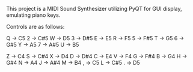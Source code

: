 This project is a MIDI Sound Synthesizer utilizing PyQT for GUI display, emulating piano keys. 

Controls are as follows:

Q  -> C5
2  -> C#5
W  -> D5
3  -> D#5
E  -> E5
R  -> F5
5  -> F#5
T  -> G5
6  -> G#5
Y  -> A5
7  -> A#5
U  -> B5

Z  -> C4
S  -> C#4
X  -> D4
D  -> D#4
C  -> E4
V  -> F4
G  -> F#4
B  -> G4
H  -> G#4
N  -> A4
J  -> A#4
M  -> B4
,  -> C5
L  -> C#5
.  -> D5
